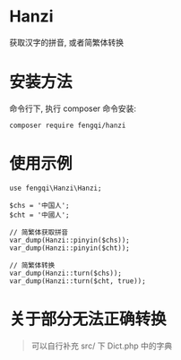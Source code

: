 Hanzi
=====

获取汉字的拼音, 或者简繁体转换

# 安装方法
命令行下, 执行 composer 命令安装:
````
composer require fengqi/hanzi
````

# 使用示例
````
use fengqi\Hanzi\Hanzi;

$chs = '中国人';
$cht = '中國人';

// 简繁体获取拼音
var_dump(Hanzi::pinyin($chs));
var_dump(Hanzi::pinyin($cht));

// 简繁体转换
var_dump(Hanzi::turn($chs));
var_dump(Hanzi::turn($cht, true));
````

# 关于部分无法正确转换
> 可以自行补充 src/ 下 Dict.php 中的字典
